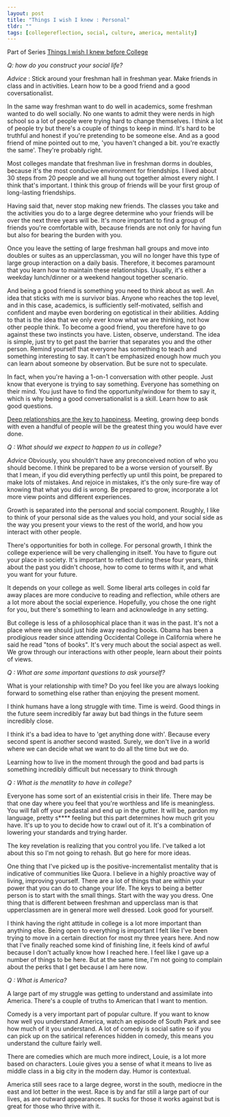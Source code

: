 ```yaml
---
layout: post
title: "Things I wish I knew : Personal"
tldr: ""
tags: [collegereflection, social, culture, america, mentality]
---
```


[college]: 2013/08/12/college-reflection/

Part of Series [Things I wish I knew before College][college]

<a id="social"> </a>

_Q: how do you construct your social life?_

*Advice* : Stick around your freshman hall in freshman year. Make friends in class and in activities. Learn how to be a good friend and a good coversationalist. 

In the same way freshman want to do well in academics, some freshman wanted to do well socially. No one wants to admit they were nerds in high school so a lot of people were trying hard to change themselves. I think a lot of people try but there's a couple of things to keep in mind. It's hard to be truthful and honest if you're pretending to be someone else. And as a good friend of mine pointed out to me, 'you haven't changed a bit. you're exactly the same'. They're probably right. 

Most colleges mandate that freshman live in freshman dorms in doubles, because it's the most conducive environment for friendships. I lived about 30 steps from 20 people and we all hung out together almost every night. I think that's important. I think this group of friends will be your first group of long-lasting friendships. 

Having said that, never stop making new friends. The classes you take and the activities you do to a large degree determine who your friends will be over the next three years will be. It's more important to find a group of friends you're comfortable with, because friends are not only for having fun but also for bearing the burden with you. 

Once you leave the setting of large freshman hall groups and move into doubles or suites as an upperclassman, you will no longer have this type of large group interaction on a daily basis. Therefore, it becomes paramount that you learn how to maintain these relationships. Usually, it's either a weekday lunch/dinner or a weekend hangout together scenario. 

And being a good friend is something you need to think about as well. An idea that sticks with me is survivor bias. Anyone who reaches the top level, and in this case, academics, is sufficiently self-motivated, selfish and confident and maybe even bordering on egotistical in their abilities. Adding to that is the idea that we only ever know what we are thinking, not how other people think. To become a good friend, you therefore have to go against these two instincts you have. Listen, observe, understand. The idea is simple, just try to get past the barrier that separates you and the other person. Remind yourself that everyone has something to teach and something interesting to say. It can't be emphasized enough how much you can learn about someone by observation. But be sure not to speculate.

In fact, when you're having a 1-on-1 conversation with other people. Just know that everyone is trying to say something. Everyone has something on their mind. You just have to find the opportunity/window for them to say it, which is why being a good conversationalist is a skill. Learn how to ask good questions.

[1]: http://online.wsj.com/article/SB10001424052702304811304577366332400453796.html

[Deep relationships are the key to happiness][1]. Meeting, growing deep bonds with even a handful of people will be the greatest thing you would have ever done.

<a id="growth"> </a>
_Q : What should we expect to happen to us in college?_

*Advice* Obviously, you shouldn't have any preconceived notion of who you should become. I think be prepared to be a worse version of yourself. By that I mean, if you did everything perfectly up until this point, be prepared to make lots of mistakes. And rejoice in mistakes, it's the only sure-fire way of knowing that what you did is wrong. Be prepared to grow, incorporate a lot more view points and different experiences.

Growth is separated into the personal and social component. Roughly, I like to think of your personal side as the values you hold, and your social side as the way you present your views to the rest of the world, and how you interact with other people. 

There's opportunities for both in college. For personal growth, I think the college experience will be very challenging in itself. You have to figure out your place in society. It's important to reflect during these four years, think about the past you didn't choose, how to come to terms with it, and what you want for your future.

It depends on your college as well. Some liberal arts colleges in cold far away places are more conducive to reading and reflection, while others are a lot more about the social experience. Hopefully, you chose the one right for you, but there's something to learn and acknowledge in any setting. 

But college is less of a philosophical place than it was in the past. It's not a place where we should just hide away reading books. Obama has been a prodigious reader since attending Occidental College in California where he said he read "tons of books". It's very much about the social aspect as well. We grow through our interactions with other people, learn about their points of views. 

_Q : What are some important questions to ask yourself?_

What is your relationship with time? Do you feel like you are always looking forward to something else rather than enjoying the present moment.

I think humans have a long struggle with time. Time is weird. Good things in the future seem incredibly far away but bad things in the future seem incredibly close. 

I think it's a bad idea to have to 'get anything done with'. Because every second spent is another second wasted. Surely, we don't live in a world where we can decide what we want to do all the time but we do. 

Learning how to live in the moment through the good and bad parts is something incredibly difficult but necessary to think through 

<a id="mentality"> </a>
_Q : What is the menatlity to have in college?_

Everyone has some sort of an existential crisis in their life. There may be that one day where you feel that you're worthless and life is meaningless. You will fall off your pedastal and end up in the gutter. It will be, pardon my language, pretty s**** feeling but this part determines how much grit you have. It's up to you to decide how to crawl out of it. It's a combination of lowering your standards and trying harder. 

[advice-for-youngings]: http://jshum.github.io/blog/2013/02/08/looking-back-three/

The key revelation is realizing that you control you life. I've talked a lot about this so I'm not going to rehash. But go here for more ideas.

One thing that I've picked up is the positive-incrementalist mentality that is indicative of communities like Quora. I believe in a highly proactive way of living, improving yourself. There are a lot of things that are within your power that you can do to change your life. The keys to being a better person is to start with the small things. Start with the way you dress. One thing that is different between freshman and upperclass man is that upperclassmen are in general more well dressed. Look good for yourself.

I think having the right attitude in college is a lot more important than anything else. Being open to everything is important
I felt like I've been trying to move in a certain direction for most my three years here. And now that I've finally reached some kind of finishing line, it feels kind of awful because I don't actually know how I reached here. I feel like I gave up a number of things to be here. But at the same time, I'm not going to complain about the perks that I get because I am here now. 

<a id="america"> </a>
_Q : What is America?_

A large part of my struggle was getting to understand and assimilate into America. There's a couple of truths to American that I want to mention.

Comedy is a very important part of popular culture. If you want to know how well you understand America, watch an episode of South Park and see how much of it you understand. A lot of comedy is social satire so if you can pick up on the satirical references hidden in comedy, this means you understand the culture fairly well. 

There are comedies which are much more indirect, Louie, is a lot more based on characters. Louie gives you a sense of what it means to live as middle class in a big city in the modern day. Humor is contextual. 

America still sees race to a large degree, worst in the south, mediocre in the east and lot better in the west. Race is by and far still a large part of our lives, as are outward appearances. It sucks for those it works against but is great for those who thrive with it. 
